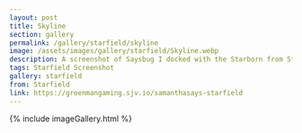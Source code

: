 ```yaml
---
layout: post
title: Skyline
section: gallery
permalink: /gallery/starfield/skyline
image: /assets/images/gallery/starfield/Skyline.webp
description: A screenshot of Saysbug I docked with the Starborn from Starfield, taken by Samantha Says.
tags: Starfield Screenshot
gallery: starfield
from: Starfield
link: https://greenmangaming.sjv.io/samanthasays-starfield
---
```

{% include imageGallery.html %}